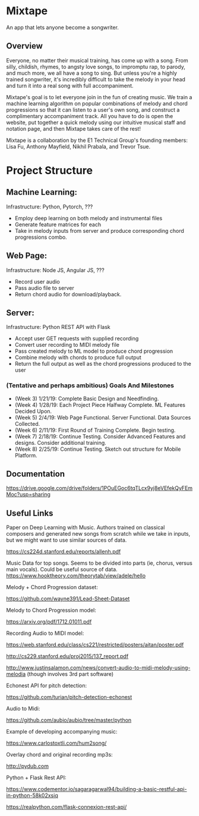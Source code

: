 # Mixtape
An app that lets anyone become a songwriter.

## Overview

Everyone, no matter their musical training, has come up with a song. From silly, childish, rhymes, to angsty love songs, to impromptu rap, to parody, and much more, we all have a song to sing. But unless you're a highly trained songwriter, it's incredibly difficult to take the melody in your head and turn it into a real song with full accompaniment.

Mixtape's goal is to let everyone join in the fun of creating music. We train a machine learning algorithm on popular combinations of melody and chord progressions so that it can listen to a user's own song, and construct a complimentary accompaniment track. All you have to do is open the website, put together a quick melody using our intuitive musical staff and notation page, and then Mixtape takes care of the rest!

Mixtape is a collaboration by the E1 Technical Group's founding members: Lisa Fu, Anthony Mayfield, Nikhil Prabala, and Trevor Tsue.

# Project Structure


## Machine Learning: 

Infrastructure: Python, Pytorch, ???

* Employ deep learning on both melody and instrumental files
* Generate feature matrices for each
* Take in melody inputs from server and produce corresponding chord progressions combo.

## Web Page: 

Infrastructure: Node JS, Angular JS, ???

* Record user audio
* Pass audio file to server
* Return chord audio for download/playback.

## Server:

Infrastructure: Python REST API with Flask

* Accept user GET requests with supplied recording
* Convert user recording to MIDI melody file
* Pass created melody to ML model to produce chord progression
* Combine melody with chords to produce full output
* Return the full output as well as the chord progressions produced to the user



### (Tentative and perhaps ambitious) Goals And Milestones

* (Week 3) 1/21/19: Complete Basic Design and Needfinding. 
* (Week 4) 1/28/19: Each Project Piece Halfway Complete. ML Features Decided Upon.
* (Week 5) 2/4/19: Web Page Functional. Server Functional. Data Sources Collected.
* (Week 6) 2/11/19: First Round of Training Complete. Begin testing.
* (Week 7) 2/18/19: Continue Testing. Consider Advanced Features and designs. Consider additional training.
* (Week 8) 2/25/19: Continue Testing. Sketch out structure for Mobile Platform.


## Documentation 
https://drive.google.com/drive/folders/1POuEGoc6tqTLcx9yj8eVEfekQyFEmMoc?usp=sharing

## Useful Links


Paper on Deep Learning with Music. Authors trained on classical composers and generated new songs from scratch 
while we take in inputs, but we might want to use similar sources of data.

https://cs224d.stanford.edu/reports/allenh.pdf


Music Data for top songs. Seems to be divided into parts (ie, chorus, versus main vocals). Could be useful source of data.
https://www.hooktheory.com/theorytab/view/adele/hello

Melody + Chord Progression dataset: 

https://github.com/wayne391/Lead-Sheet-Dataset

Melody to Chord Progression model: 

https://arxiv.org/pdf/1712.01011.pdf

Recording Audio to MIDI model: 

https://web.stanford.edu/class/cs221/restricted/posters/aitan/poster.pdf

http://cs229.stanford.edu/proj2015/137_report.pdf

http://www.justinsalamon.com/news/convert-audio-to-midi-melody-using-melodia (though involves 3rd part software)

Echonest API for pitch detection:

https://github.com/turian/pitch-detection-echonest

Audio to Midi: 

https://github.com/aubio/aubio/tree/master/python

Example of developing accompanying music:

https://www.carlostoxtli.com/hum2song/

Overlay chord and original recording mp3s: 

http://pydub.com

Python + Flask Rest API: 

https://www.codementor.io/sagaragarwal94/building-a-basic-restful-api-in-python-58k02xsiq

https://realpython.com/flask-connexion-rest-api/

